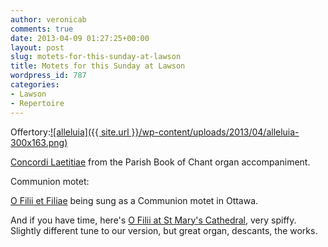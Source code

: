 ```yaml
---
author: veronicab
comments: true
date: 2013-04-09 01:27:25+00:00
layout: post
slug: motets-for-this-sunday-at-lawson
title: Motets for this Sunday at Lawson
wordpress_id: 787
categories:
- Lawson
- Repertoire
---
```


Offertory:[![alleluia]({{ site.url }}/wp-content/uploads/2013/04/alleluia-300x163.png)](http://www.youtube.com/watch?v=V1IoWqxxJ7U)

[Concordi Laetitiae](http://youtu.be/GDNGr76hRU0) from the Parish Book of Chant organ accompaniment.

Communion motet:

[O Filii et Filiae](http://www.youtube.com/watch?v=VYCyO5eVQmQ) being sung as a Communion motet in Ottawa.

And if you have time, here's [O Filii at St Mary's Cathedral](http://www.youtube.com/watch?v=5gdfiOkQwgE), very spiffy.  Slightly different tune to our version, but great organ, descants, the works.
